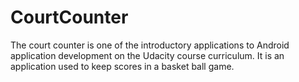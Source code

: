 # CourtCounter

The court counter is one of the introductory applications to Android application development on the Udacity course curriculum. It is an application used to keep scores in a basket ball game.
